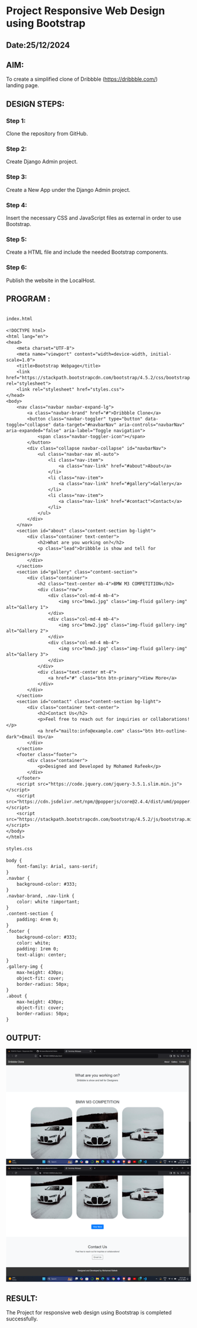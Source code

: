 # Project Responsive Web Design using Bootstrap
## Date:25/12/2024

## AIM:
To create a simplified clone of Dribbble (https://dribbble.com/) landing page.


## DESIGN STEPS:

### Step 1:
Clone the repository from GitHub.

### Step 2:
Create Django Admin project.

### Step 3:
Create a New App under the Django Admin project.

### Step 4:
Insert the necessary CSS and JavaScript files as external in order to use Bootstrap.

### Step 5:
Create a HTML file and include the needed Bootstrap components.

### Step 6:
Publish the website in the LocalHost.

## PROGRAM :

```

index.html

<!DOCTYPE html>
<html lang="en">
<head>
    <meta charset="UTF-8">
    <meta name="viewport" content="width=device-width, initial-scale=1.0">
    <title>Bootstrap Webpage</title>
    <link href="https://stackpath.bootstrapcdn.com/bootstrap/4.5.2/css/bootstrap.min.css" rel="stylesheet">
    <link rel="stylesheet" href="styles.css">
</head>
<body>
    <nav class="navbar navbar-expand-lg">
        <a class="navbar-brand" href="#">Dribbble Clone</a>
        <button class="navbar-toggler" type="button" data-toggle="collapse" data-target="#navbarNav" aria-controls="navbarNav" aria-expanded="false" aria-label="Toggle navigation">
            <span class="navbar-toggler-icon"></span>
        </button>
        <div class="collapse navbar-collapse" id="navbarNav">
            <ul class="navbar-nav ml-auto">
                <li class="nav-item">
                    <a class="nav-link" href="#about">About</a>
                </li>
                <li class="nav-item">
                    <a class="nav-link" href="#gallery">Gallery</a>
                </li>
                <li class="nav-item">
                    <a class="nav-link" href="#contact">Contact</a>
                </li>
            </ul>
        </div>
    </nav>
    <section id="about" class="content-section bg-light">
        <div class="container text-center">
            <h2>What are you working on?</h2>
            <p class="lead">Dribbble is show and tell for Designers</p>
        </div>
    </section>
    <section id="gallery" class="content-section">
        <div class="container">
            <h2 class="text-center mb-4">BMW M3 COMPETITION</h2>
            <div class="row">
                <div class="col-md-4 mb-4">
                    <img src="bmw1.jpg" class="img-fluid gallery-img" alt="Gallery 1">
                </div>
                <div class="col-md-4 mb-4">
                    <img src="bmw2.jpg" class="img-fluid gallery-img" alt="Gallery 2">
                </div>
                <div class="col-md-4 mb-4">
                    <img src="bmw3.jpg" class="img-fluid gallery-img" alt="Gallery 3">
                </div>
            </div>
            <div class="text-center mt-4">
                <a href="#" class="btn btn-primary">View More</a>
            </div>
        </div>
    </section>
    <section id="contact" class="content-section bg-light">
        <div class="container text-center">
            <h2>Contact Us</h2>
            <p>Feel free to reach out for inquiries or collaborations!</p>
            <a href="mailto:info@example.com" class="btn btn-outline-dark">Email Us</a>
        </div>
    </section>
    <footer class="footer">
        <div class="container">
            <p>Designed and Developed by Mohamed Rafeek</p>
        </div>
    </footer>
    <script src="https://code.jquery.com/jquery-3.5.1.slim.min.js"></script>
    <script src="https://cdn.jsdelivr.net/npm/@popperjs/core@2.4.4/dist/umd/popper.min.js"></script>
    <script src="https://stackpath.bootstrapcdn.com/bootstrap/4.5.2/js/bootstrap.min.js"></script>
</body>
</html>

styles.css

body {
    font-family: Arial, sans-serif;
}
.navbar {
    background-color: #333;
}
.navbar-brand, .nav-link {
    color: white !important;
}
.content-section {
    padding: 4rem 0;
}
.footer {
    background-color: #333;
    color: white;
    padding: 1rem 0;
    text-align: center;
}
.gallery-img {
    max-height: 430px;
    object-fit: cover;
    border-radius: 50px;
}
.about {
    max-height: 430px;
    object-fit: cover;
    border-radius: 50px;
}

```

## OUTPUT:
![alt text](<Screenshot (42).png>)
![alt text](<Screenshot (43).png>)

## RESULT:
The Project for responsive web design using Bootstrap is completed successfully.
